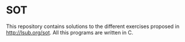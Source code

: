 # SOT

This repository contains solutions to the different exercises proposed in http://lsub.org/sot.
All this programs are written in C.
